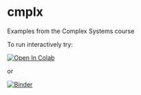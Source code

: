 # cmplx
Examples from the Complex Systems course

To run interactively try:

[![Open In Colab](https://colab.research.google.com/assets/colab-badge.svg)](https://colab.research.google.com/github/jlidmar/cmplx/blob/master/)

or

[![Binder](https://mybinder.org/badge_logo.svg)](https://mybinder.org/v2/gh/jlidmar/cmplx.git/HEAD)
